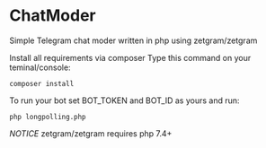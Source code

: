 # ChatModer
Simple Telegram chat moder written in php using zetgram/zetgram


Install all requirements via composer
Type this command on your teminal/console:

 `composer install`

 To run your bot set BOT_TOKEN and BOT_ID as yours and run:

 `php longpolling.php`

 *NOTICE* zetgram/zetgram requires php 7.4+
